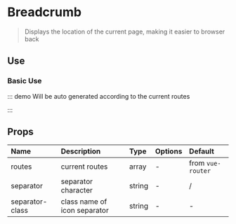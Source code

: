 # Breadcrumb

> Displays the location of the current page, making it easier to browser back

## Use

### Basic Use

::: demo Will be auto generated according to the current routes

<template>
  <pro-breadcrumb />
</template>

<script>
export default {}
</script>

:::

## Props

| Name            | Description                  | Type   | Options | Default           |
| :-------------- | :--------------------------- | :----- | :------ | :---------------- |
| routes          | current routes               | array  | -       | from `vue-router` |
| separator       | separator character          | string | -       | /                 |
| separator-class | class name of icon separator | string | -       | -                 |
